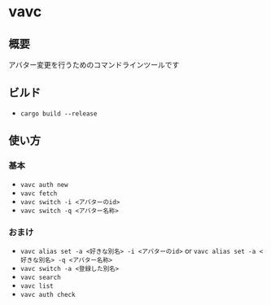 # vavc
## 概要
アバター変更を行うためのコマンドラインツールです
## ビルド
- `cargo build --release`
## 使い方
### 基本
- `vavc auth new`
- `vavc fetch`
- `vavc switch -i <アバターのid>`
- `vavc switch -q <アバター名称>`
### おまけ
- `vavc alias set -a <好きな別名> -i <アバターのid>` or `vavc alias set -a <好きな別名> -q <アバター名称>`
- `vavc switch -a <登録した別名>`
- `vavc search`
- `vavc list`
- `vavc auth check`